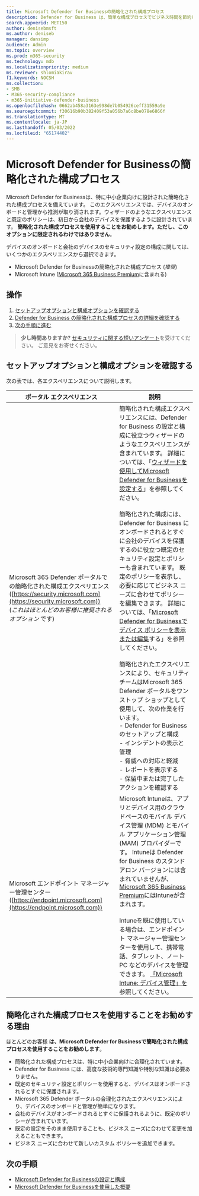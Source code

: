 ```yaml
---
title: Microsoft Defender for Businessの簡略化された構成プロセス
description: Defender for Business は、簡単な構成プロセスでビジネス時間を節約します。 1 日目からどのように動作し、ビジネスを保護するかを確認します。
search.appverid: MET150
author: denisebmsft
ms.author: deniseb
manager: dansimp
audience: Admin
ms.topic: overview
ms.prod: m365-security
ms.technology: mdb
ms.localizationpriority: medium
ms.reviewer: shlomiakirav
f1.keywords: NOCSH
ms.collection:
- SMB
- M365-security-compliance
- m365-initiative-defender-business
ms.openlocfilehash: 0662ab458a3163e998de7b054926ceff31559a9e
ms.sourcegitcommit: f30616b90b382409f53a056b7a6c8be078e6866f
ms.translationtype: MT
ms.contentlocale: ja-JP
ms.lasthandoff: 05/03/2022
ms.locfileid: "65174402"
---
```

# <a name="the-simplified-configuration-process-in-microsoft-defender-for-business"></a>Microsoft Defender for Businessの簡略化された構成プロセス

Microsoft Defender for Businessは、特に中小企業向けに設計された簡略化された構成プロセスを備えています。 このエクスペリエンスでは、デバイスのオンボードと管理から推測が取り消されます。ウィザードのようなエクスペリエンスと既定のポリシーは、初日から会社のデバイスを保護するように設計されています。 **簡略化された構成プロセスを使用することをお勧めします。ただし、このオプションに限定されるわけではありません**。

デバイスのオンボードと会社のデバイスのセキュリティ設定の構成に関しては、いくつかのエクスペリエンスから選択できます。 

- Microsoft Defender for Businessの簡略化された構成プロセス (*推奨*) 
- Microsoft Intune ([Microsoft 365 Business Premium](../../business-premium/index.md)に含まれる)

## <a name="what-to-do"></a>操作

1. [セットアップオプションと構成オプションを確認する](#review-your-setup-and-configuration-options)
2. [Defender for Business の簡略化された構成プロセスの詳細を確認する](#why-we-recommend-using-the-simplified-configuration-process)
3. [次の手順に進む](#next-steps)

>
> **少し時間ありますか?**
> <a href="https://microsoft.qualtrics.com/jfe/form/SV_0JPjTPHGEWTQr4y" target="_blank">セキュリティに関する短いアンケート</a>を受けてください。 ご意見をお寄せください。
>

## <a name="review-your-setup-and-configuration-options"></a>セットアップオプションと構成オプションを確認する

次の表では、各エクスペリエンスについて説明します。

| ポータル エクスペリエンス  | 説明  |
|---------|---------|
| Microsoft 365 Defender ポータルでの簡略化された構成エクスペリエンス ([https://security.microsoft.com](https://security.microsoft.com)) <br/>(*これはほとんどのお客様に推奨されるオプション* です)  | 簡略化された構成エクスペリエンスには、Defender for Business の設定と構成に役立つウィザードのようなエクスペリエンスが含まれています。 詳細については、「[ウィザードを使用してMicrosoft Defender for Businessを設定する](mdb-use-wizard.md)」を参照してください。<br/><br/>簡略化された構成には、Defender for Business にオンボードされるとすぐに会社のデバイスを保護するのに役立つ既定のセキュリティ設定とポリシーも含まれています。 既定のポリシーを表示し、必要に応じてビジネス ニーズに合わせてポリシーを編集できます。 詳細については、「[Microsoft Defender for Businessでデバイス ポリシーを表示または編集](mdb-view-edit-policies.md)する」を参照してください。<br/><br/>簡略化されたエクスペリエンスにより、セキュリティ チームはMicrosoft 365 Defender ポータルをワンストップ ショップとして使用して、次の作業を行います。 <br/>- Defender for Business のセットアップと構成 <br/>- インシデントの表示と管理<br/>- 脅威への対応と軽減<br/>- レポートを表示する<br/>- 保留中または完了したアクションを確認する  |
| Microsoft エンドポイント マネージャー管理センター ([https://endpoint.microsoft.com](https://endpoint.microsoft.com))  | Microsoft Intuneは、アプリとデバイス用のクラウドベースのモバイル デバイス管理 (MDM) とモバイル アプリケーション管理 (MAM) プロバイダーです。 Intuneは Defender for Business のスタンドアロン バージョンには含まれていませんが、[Microsoft 365 Business Premium](../../business-premium/index.md)にはIntuneが含まれます。<br/><br/>Intuneを既に使用している場合は、エンドポイント マネージャー管理センターを使用して、携帯電話、タブレット、ノート PC などのデバイスを管理できます。 [「Microsoft Intune: デバイス管理」を](/mem/intune/fundamentals/what-is-device-management)参照してください。 |

## <a name="why-we-recommend-using-the-simplified-configuration-process"></a>簡略化された構成プロセスを使用することをお勧めする理由

ほとんどのお客様 **は、Microsoft Defender for Businessで簡略化された構成プロセスを使用することをお勧めします**。 

- 簡略化された構成プロセスは、特に中小企業向けに合理化されています。 
- Defender for Business には、高度な技術的専門知識や特別な知識は必要ありません。 
- 既定のセキュリティ設定とポリシーを使用すると、デバイスはオンボードされるとすぐに保護されます。
- Microsoft 365 Defender ポータルの合理化されたエクスペリエンスにより、デバイスのオンボードと管理が簡単になります。 
- 会社のデバイスがオンボードされるとすぐに保護されるように、既定のポリシーが含まれています。
- 既定の設定をそのまま使用することも、ビジネス ニーズに合わせて変更を加えることもできます。 
- ビジネス ニーズに合わせて新しいカスタム ポリシーを追加できます。

## <a name="next-steps"></a>次の手順

- [Microsoft Defender for Businessの設定と構成](mdb-setup-configuration.md)
- [Microsoft Defender for Businessを使用した概要](mdb-get-started.md)
